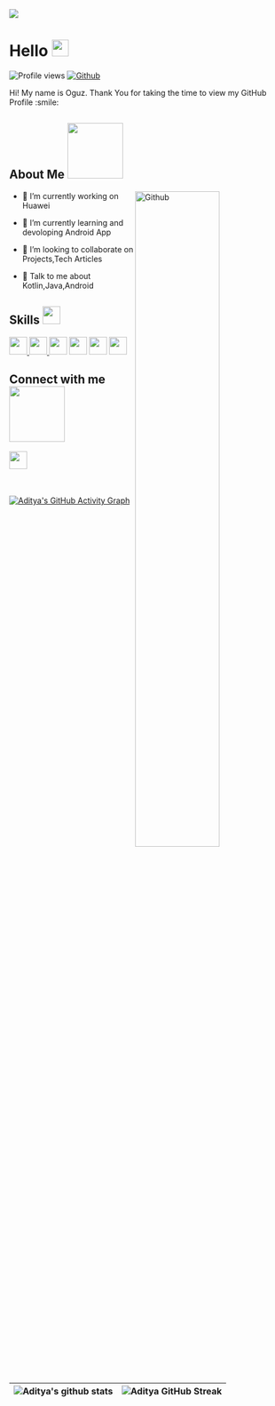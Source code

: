  <img  src ='https://user-images.githubusercontent.com/51949389/136415493-c0f43467-5347-4f17-a42c-531b0ba18637.gif'>

<h1> Hello <img src = "https://raw.githubusercontent.com/MartinHeinz/MartinHeinz/master/wave.gif" width = 30px> </h1>
<p align='center'>
</p>


![Profile views](https://visitor-badge.glitch.me/badge?page_id=oguz-sahin)
[![Github](https://img.shields.io/github/followers/oguz-sahin?label=Follow&style=social)](https://github.com/oguz-sahin)

<div size='20px'> Hi! My name is Oguz. Thank You for taking the time to view my GitHub Profile :smile: 
</div>

<h2> About Me <img src = "https://media0.giphy.com/media/KDDpcKigbfFpnejZs6/giphy.gif?cid=ecf05e47oy6f4zjs8g1qoiystc56cu7r9tb8a1fe76e05oty&rid=giphy.gif" width = 100px></h2>

<img width="55%" align="right" alt="Github" src="https://raw.githubusercontent.com/onimur/.github/master/.resources/git-header.svg" />


- 🔭 I’m currently working on Huawei

- 🌱 I’m currently learning and devoloping Android App

- 👯 I’m looking to collaborate on Projects,Tech Articles 

- 💬 Talk to me about Kotlin,Java,Android

<h2> Skills <img src = "https://media2.giphy.com/media/QssGEmpkyEOhBCb7e1/giphy.gif?cid=ecf05e47a0n3gi1bfqntqmob8g9aid1oyj2wr3ds3mg700bl&rid=giphy.gif" width = 32px> </h2>
<a  href = 'https://kotlinlang.org'> <img width ='32px' src ='https://user-images.githubusercontent.com/51949389/136417036-c5aca35d-e1e6-4f84-a8c9-00db6d7c62b4.png'> </a>
<a  href = 'https://www.java.com'> <img width ='32px' src ='https://user-images.githubusercontent.com/51949389/136417225-55a2a30c-7105-4d03-9c7e-5cdd3fef7ff5.jpg'> </a>
<a  href = 'https://developer.android.com'> <img width ='32px' src ='https://raw.githubusercontent.com/rahulbanerjee26/githubAboutMeGenerator/main/icons/android.svg'></a>
<a  href = 'https://www.javascript.com'> <img width ='32px' src ='https://raw.githubusercontent.com/rahulbanerjee26/githubAboutMeGenerator/main/icons/javascript.svg'></a>
<a  href = '#'> <img width ='32px' src ='https://raw.githubusercontent.com/rahulbanerjee26/githubAboutMeGenerator/main/icons/css.svg'></a>
<a  href = '#'> <img width ='32px' src ='https://raw.githubusercontent.com/rahulbanerjee26/githubAboutMeGenerator/main/icons/html.svg'></a>


<h2> Connect with me <img src='https://raw.githubusercontent.com/ShahriarShafin/ShahriarShafin/main/Assets/handshake.gif' width="100px"> </h2>
<a href = 'https://tr.linkedin.com/in/oguzsahinn'> <img width = '32px' align= 'center' src="https://raw.githubusercontent.com/rahulbanerjee26/githubAboutMeGenerator/main/icons/linked-in-alt.svg"/></a> 

<br>
<br>
<br>

[![Aditya's GitHub Activity Graph](https://activity-graph.herokuapp.com/graph?username=oguz-sahin&theme=react-dark)](https://git.io/praveenscience)

| ![Aditya's github stats](https://github-readme-stats.vercel.app/api?username=oguz-sahin&show_icons=true&theme=react-dark) | ![Aditya GitHub Streak](https://github-readme-streak-stats.herokuapp.com/?user=oguz-sahin&theme=react-dark) |
| --- | --- |


  
<br>
<br>
<br>
 
